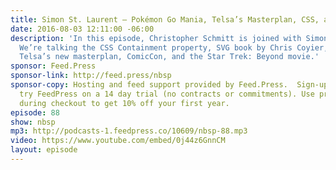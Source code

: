 ```yaml
---
title: Simon St. Laurent — Pokémon Go Mania, Telsa’s Masterplan, CSS, and SVG
date: 2016-08-03 12:11:00 -06:00
description: 'In this episode, Christopher Schmitt is joined with Simon St. Laurent.
  We’re talking the CSS Containment property, SVG book by Chris Coyier, Pokemon Go,
  Telsa’s new masterplan, ComicCon, and the Star Trek: Beyond movie.'
sponsor: Feed.Press
sponsor-link: http://feed.press/nbsp
sponsor-copy: Hosting and feed support provided by Feed.Press.  Sign-up today and
  try FeedPress on a 14 day trial (no contracts or commitments). Use promo code *nbsp*
  during checkout to get 10% off your first year.
episode: 88
show: nbsp
mp3: http://podcasts-1.feedpress.co/10609/nbsp-88.mp3
video: https://www.youtube.com/embed/0j44z6GnnCM
layout: episode
---
```


